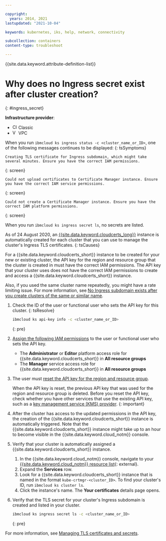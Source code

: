```yaml
---

copyright: 
  years: 2014, 2021
lastupdated: "2021-10-04"

keywords: kubernetes, iks, help, network, connectivity

subcollection: containers
content-type: troubleshoot

---
```


{{site.data.keyword.attribute-definition-list}}



# Why does no Ingress secret exist after cluster creation?
{: #ingress_secret}

**Infrastructure provider**:
* <img src="images/icon-classic.png" alt="Classic infrastructure provider icon" width="15" style="width:15px; border-style: none"/> Classic
* <img src="images/icon-vpc.png" alt="VPC infrastructure provider icon" width="15" style="width:15px; border-style: none"/> VPC


When you run `ibmcloud ks ingress status -c <cluster_name_or_ID>`, one of the following messages continues to be displayed:
{: tsSymptoms}

```
Creating TLS certificate for Ingress subdomain, which might take several minutes. Ensure you have the correct IAM permissions.
```
{: screen}

```
Could not upload certificates to Certificate Manager instance. Ensure you have the correct IAM service permissions.
```
{: screen}

```
Could not create a Certificate Manager instance. Ensure you have the correct IAM platform permissions.
```
{: screen}


When you run `ibmcloud ks ingress secret ls`, no secrets are listed.


As of 24 August 2020, an [{{site.data.keyword.cloudcerts_long}}](/docs/certificate-manager?topic=certificate-manager-about-certificate-manager) instance is automatically created for each cluster that you can use to manage the cluster's Ingress TLS certificates.
{: tsCauses}

For a {{site.data.keyword.cloudcerts_short}} instance to be created for your new or existing cluster, the API key for the region and resource group that the cluster is created in must have the correct IAM permissions. The API key that your cluster uses does not have the correct IAM permissions to create and access a {{site.data.keyword.cloudcerts_short}} instance.

Also, if you used the same cluster name repeatedly, you might have a rate limiting issue. For more information, see [No Ingress subdomain exists after you create clusters of the same or similar name](/docs/containers?topic=containers-cs_rate_limit).


1. Check the ID of the user or functional user who sets the API key for this cluster.
{: tsResolve}

    ```sh
    ibmcloud ks api-key info -c <cluster_name_or_ID>
    ```
    {: pre}

2. [Assign the following IAM permissions](/docs/containers?topic=containers-users#add_users) to the user or functional user who sets the API key.
    * The **Administrator** or **Editor** platform access role for {{site.data.keyword.cloudcerts_short}} in **All resource groups**
    * The **Manager** service access role for {{site.data.keyword.cloudcerts_short}} in **All resource groups**
3. The user must [reset the API key for the region and resource group](/docs/containers?topic=containers-access-creds#api_key_most_cases).

    When the API key is reset, the previous API key that was used for the region and resource group is deleted. Before you reset the API key, check whether you have other services that use the existing API key, such as a [key management service (KMS) provider](/docs/containers?topic=containers-encryption#keyprotect).
    {: important}

4. After the cluster has access to the updated permissions in the API key, the creation of the {{site.data.keyword.cloudcerts_short}} instance is automatically triggered. Note that the {{site.data.keyword.cloudcerts_short}} instance might take up to an hour to become visible in the {{site.data.keyword.cloud_notm}} console.
5. Verify that your cluster is automatically assigned a {{site.data.keyword.cloudcerts_short}} instance.
    1. In the {{site.data.keyword.cloud_notm}} console, navigate to your [{{site.data.keyword.cloud_notm}} resource list](https://cloud.ibm.com/resources){: external}.
    2. Expand the **Services** row.
    3. Look for a {{site.data.keyword.cloudcerts_short}} instance that is named in the format `kube-crtmgr-<cluster_ID>`. To find your cluster's ID, run `ibmcloud ks cluster ls`.
    4. Click the instance's name. The **Your certificates** details page opens.
6. Verify that the TLS secret for your cluster's Ingress subdomain is created and listed in your cluster.
    ```sh
    ibmcloud ks ingress secret ls -c <cluster_name_or_ID>
    ```
    {: pre}


For more information, see [Managing TLS certificates and secrets](/docs/containers?topic=containers-ingress-types#manage_certs).




